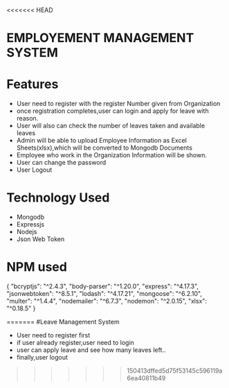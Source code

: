 <<<<<<< HEAD
# EMPLOYEMENT MANAGEMENT SYSTEM

# Features

- User need to register with the register Number given from Organization
- once registration completes,user can login and apply for leave with reason.
- User will also can check the number of leaves taken and available leaves
- Admin will be able to upload Employee Information as Excel Sheets(xlsx),which will be converted to Mongodb Documents
- Employee who work in the Organization Information will be shown.
- User can change the password
- User Logout

# Technology Used

- Mongodb
- Expressjs
- Nodejs
- Json Web Token

# NPM used

{
"bcryptjs": "^2.4.3",
"body-parser": "^1.20.0",
"express": "^4.17.3",
"jsonwebtoken": "^8.5.1",
"lodash": "^4.17.21",
"mongoose": "^6.2.10",
"multer": "^1.4.4",
"nodemailer": "^6.7.3",
"nodemon": "^2.0.15",
"xlsx": "^0.18.5"
}

=======
#Leave Management System
* User need to register first 
* if user already register,user need to login
* user can apply leave  and see how many leaves left..
* finally,user logout
>>>>>>> 150413dffed5d75f53145c596119a6ea40811b49

